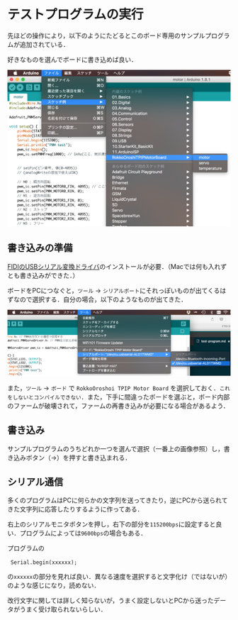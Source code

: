 # テストプログラムの実行

先ほどの操作により，以下のようにたどるとこのボード専用のサンプルプログラムが追加されている．

好きなものを選んでボードに書き込めば良い．

![](./assets/test-program.png)

## 書き込みの準備

[FIDIのUSBシリアル変換ドライバ](http://www.ftdichip.com/FTDrivers.htm)のインストールが必要．（Macでは何も入れずとも書き込みができた．）

ボードをPCにつなぐと，`ツール` → `シリアルポート`にそれっぽいものが出てくるはずなので選択する．自分の場合，以下のようなものが出てきた．

![](./assets/port.png)

また，`ツール` → `ボード` で `RokkoOroshoi TPIP Motor Board` を選択しておく．``これをしないとコンパイルできない``．また，下手に間違ったボードを選ぶと，ボード内部のファームが破壊されて，ファームの再書き込みが必要になる場合があるよう．


## 書き込み

サンプルプログラムのうちどれか一つを選んで選択（一番上の画像参照）し，書き込みボタン（→）を押すと書き込まれる．

## シリアル通信

多くのプログラムはPCに何らかの文字列を送ってきたり，逆にPCから送られてきた文字列に応答したりするように作ってある．

右上のシリアルモニタボタンを押し，右下の部分を`115200bps`に設定すると良い．プログラムによっては`9600bps`の場合もある．

プログラムの

```
 Serial.begin(xxxxxx);
```

の`xxxxxx`の部分を見れば良い．異なる速度を選択すると文字化け（ではないが）のような感じになり，読めない．

改行文字に関しては詳しく知らないが，うまく設定しないとPCから送ったデータがうまく受け取られないらしい．
